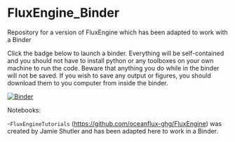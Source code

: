 # FluxEngine_Binder
Repository for a version of FluxEngine which has been adapted to work with a Binder

Click the badge below to launch a binder. Everything will be self-contained and you should not have to install python or any toolboxes on your own machine to run the code. Beware that anything you do while in the binder will not be saved. If you wish to save any output or figures, you should download them to you computer from inside the binder. 

[![Binder](https://mybinder.org/badge_logo.svg)](https://mybinder.org/v2/gh/ognancy4life/OBD_Lab/HEAD)

Notebooks:

-`FluxEngineTutorials` (https://github.com/oceanflux-ghg/FluxEngine) was created by Jamie Shutler and has been adapted here to work in a Binder.
